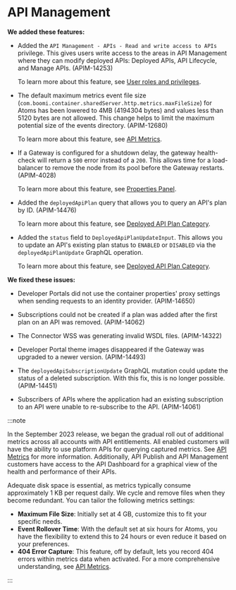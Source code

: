 #  API Management

<head>
  <meta name="guidename" content="Release Notes"/>
  <meta name="context" content="GUID-718278f3-8a66-468f-9735-53befe7d5449"/>
</head>    

**We added these features:**

- Added the `API Management - APIs - Read and write access to APIs`   privilege. This gives users write access to the areas in API Management where they can modify deployed APIs: Deployed APIs, API Lifecycle, and Manage APIs. (APIM-14253)

  To learn more about this feature, see [User roles and privileges](/docs/Atomsphere/Platform/c-atm-User_roles_and_privileges_5a1c8a1a-4d58-4e7d-a6b6-b684a0c6d672.md).

- The default maximum metrics event file size (`com.boomi.container.sharedServer.http.metrics.maxFileSize`) for Atoms has been lowered to 4MB (4194304 bytes) and values less than 5120 bytes are not allowed. This change helps to limit the maximum potential size of the events directory. (APIM-12680)

  To learn more about this feature, see [API Metrics](/docs/Atomsphere/API%20Management/Topics/api-metrics_0e0f3adb-2fcb-4af5-bbd1-aee58d2e713f.md).

- If a Gateway is configured for a shutdown delay, the gateway health-check will return a `500` error instead of a `200`. This allows time for a load-balancer to remove the node from its pool before the Gateway restarts. (APIM-4028)

  To learn more about this feature, see [Properties Panel](/docs/Atomsphere/Integration/Integration%20management/r-atm-Properties_panel_Advanced_tab_c39737e8-1b16-4fdd-b414-152694364c14.md).
  
- Added the `deployedApiPlan` query that allows you to query an API's plan by ID. (APIM-14476)

  To learn more about this feature, see [Deployed API Plan Category](/docs/Atomsphere/API%20Management/Topics/api-deployed_api_plan_category_d0596786-3535-44b7-9a20-366109708add.md).

- Added the `status` field to `DeployedApiPlanUpdateInput`. This allows you to update an API's existing plan status to `ENABLED` or `DISABLED` via the `deployedApiPlanUpdate` GraphQL operation.

  To learn more about this feature, see [Deployed API Plan Category](/docs/Atomsphere/API%20Management/Topics/api-deployed_api_plan_category_d0596786-3535-44b7-9a20-366109708add.md).

**We fixed these issues:**

- Developer Portals did not use the container properties' proxy settings when sending requests to an identity provider. (APIM-14650)

- Subscriptions could not be created if a plan was added after the first plan on an API was removed. (APIM-14062)

- The Connector WSS was generating invalid WSDL files.  (APIM-14322)
- Developer Portal theme images disappeared if the Gateway was upgraded to a newer version. (APIM-14493)

- The `deployedApiSubscriptionUpdate` GraphQL mutation could update the status of a deleted subscription. With this fix, this is no longer possible. (APIM-14451)
- Subscribers of APIs where the application had an existing subscription to an API were unable to re-subscribe to the API. (APIM-14061)

:::note

In the September 2023 release, we began the gradual roll out of additional metrics across all accounts with API entitlements. All enabled customers will have the ability to use platform APIs for querying captured metrics. See [API Metrics](/docs/Atomsphere/API%20Management/Topics/api-metrics_0e0f3adb-2fcb-4af5-bbd1-aee58d2e713f.md) for more information. Additionally, API Publish and API Management customers have access to the API Dashboard for a graphical view of the health and performance of their APIs.

Adequate disk space is essential, as metrics typically consume approximately 1 KB per request daily. We cycle and remove files when they become redundant. You can tailor the following metrics settings:

- **Maximum File Size**: Initially set at 4 GB, customize this to fit your specific needs.
- **Event Rollover Time**: With the default set at six hours for Atoms, you have the flexibility to extend this to 24 hours or even reduce it based on your preferences.
- **404 Error Capture**: This feature, off by default, lets you record 404 errors within metrics data when activated. For a more comprehensive understanding, see [API Metrics](/docs/Atomsphere/API%20Management/Topics/api-metrics_0e0f3adb-2fcb-4af5-bbd1-aee58d2e713f.md).

:::